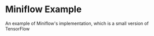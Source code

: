 # Miniflow Example

An example of Miniflow's implementation, which is a small version of TensorFlow
